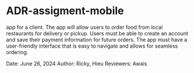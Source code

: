# ADR-assigment-mobile
app for a client. The app will allow users to order food from local restaurants for delivery or pickup. Users must be able to create an account and save their payment information for future orders. The app must have a user-friendly interface that is easy to navigate and allows for seamless ordering.


Date: June 26, 2024
Author: Ricky, Hieu
Reviewers: Awais
